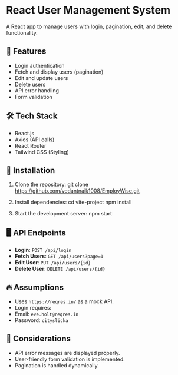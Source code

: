 # React User Management System

A React app to manage users with login, pagination, edit, and delete functionality.

## 🚀 Features
- Login authentication
- Fetch and display users (pagination)
- Edit and update users
- Delete users
- API error handling
- Form validation

## 🛠️ Tech Stack
- React.js
- Axios (API calls)
- React Router
- Tailwind CSS (Styling)

## 📌 Installation
1. Clone the repository:
git clone https://github.com/vedantnaik1008/EmployWise.git

2. Install dependencies:
cd vite-project npm install

3. Start the development server:
npm start

## 🖥️ API Endpoints
- **Login**: `POST /api/login`
- **Fetch Users**: `GET /api/users?page=1`
- **Edit User**: `PUT /api/users/{id}`
- **Delete User**: `DELETE /api/users/{id}`

## 🔥 Assumptions
- Uses `https://reqres.in/` as a mock API.
- Login requires:
- Email: `eve.holt@reqres.in`
- Password: `cityslicka`

## 📌 Considerations
- API error messages are displayed properly.
- User-friendly form validation is implemented.
- Pagination is handled dynamically.

